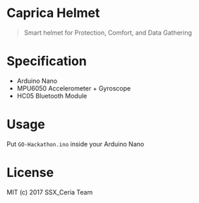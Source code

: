 # Caprica Helmet

> Smart helmet for Protection, Comfort, and Data Gathering

# Specification

- Arduino Nano
- MPU6050 Accelerometer + Gyroscope
- HC05 Bluetooth Module

# Usage

Put `GO-Hackathon.ino` inside your Arduino Nano

# License

MIT (c) 2017 SSX_Ceria Team
